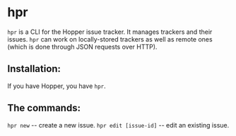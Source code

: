hpr 
==
`hpr` is a CLI for the Hopper issue tracker. It manages trackers and
their issues. `hpr` can work on locally-stored trackers as well as
remote ones (which is done through JSON requests over HTTP). 

Installation:
-------------
If you have Hopper, you have `hpr`.

The commands:
-------------
`hpr new` -- create a new issue.
`hpr edit [issue-id]` -- edit an existing issue.
